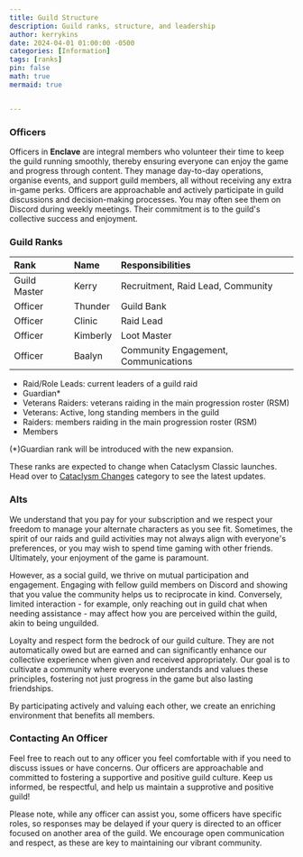 ```yaml
---
title: Guild Structure
description: Guild ranks, structure, and leadership
author: kerrykins
date: 2024-04-01 01:00:00 -0500
categories: [Information]
tags: [ranks]
pin: false
math: true
mermaid: true


---
```



### Officers

Officers in **Enclave** are integral members who volunteer their time to keep the guild running smoothly, thereby ensuring everyone can enjoy the game and progress through content. They manage day-to-day operations, organise events, and support guild members, all without receiving any extra in-game perks. Officers are approachable and actively participate in guild discussions and decision-making processes. You may often see them on Discord during weekly meetings. Their commitment is to the guild's collective success and enjoyment.

### Guild Ranks 

| Rank                 	     | Name          | Responsibilities |
| :--------------------------- | :--------------- | :------ |
| Guild Master          | Kerry     | Recruitment, Raid Lead, Community |
| Officer               | Thunder    | Guild Bank |
| Officer               | Clinic    | Raid Lead |
| Officer               | Kimberly    | Loot Master |
| Officer               | Baalyn    | Community Engagement, Communications |

- Raid/Role Leads: current leaders of a guild raid
- Guardian*
- Veterans Raiders: veterans raiding in the main progression roster (RSM)
- Veterans: Active, long standing members in the guild 
- Raiders: members raiding in the main progression roster (RSM)
- Members

(*)Guardian rank will be introduced with the new expansion. 

These ranks are expected to change when Cataclysm Classic launches. Head over to [Cataclysm Changes](https://enclavewow.github.io/categories/cataclysm/) category to see the latest updates. 

### Alts

We understand that you pay for your subscription and we respect your freedom to manage your alternate characters as you see fit. Sometimes, the spirit of our raids and guild activities may not always align with everyone's preferences, or you may wish to spend time gaming with other friends. Ultimately, your enjoyment of the game is paramount.

However, as a social guild, we thrive on mutual participation and engagement. Engaging with fellow guild members on Discord and showing that you value the community helps us to reciprocate in kind. Conversely, limited interaction - for example, only reaching out in guild chat when needing assistance - may affect how you are perceived within the guild, akin to being unguilded.

Loyalty and respect form the bedrock of our guild culture. They are not automatically owed but are earned and can significantly enhance our collective experience when given and received appropriately. Our goal is to cultivate a community where everyone understands and values these principles, fostering not just progress in the game but also lasting friendships.

By participating actively and valuing each other, we create an enriching environment that benefits all members. 

### Contacting An Officer
Feel free to reach out to any officer you feel comfortable with if you need to discuss issues or have concerns. Our officers are approachable and committed to fostering a supportive and positive guild culture. Keep us informed, be respectful, and help us maintain a supprotive and positive guild! 

Please note, while any officer can assist you, some officers have specific roles, so responses may be delayed if your query is directed to an officer focused on another area of the guild. We encourage open communication and respect, as these are key to maintaining our vibrant community.